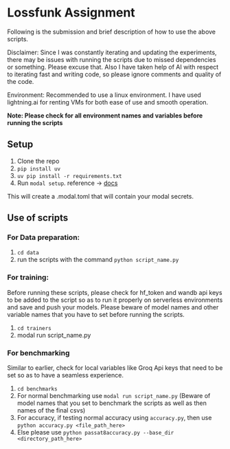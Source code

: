 # Lossfunk Assignment


Following is the submission and brief description of how to use the above scripts. 

Disclaimer: Since I was constantly iterating and updating the experiments, there may be issues with running the scripts due to missed dependencies or something. Please excuse that. Also I have taken help of AI with respect to iterating fast and writing code, so please ignore comments and quality of the code.  

Environment: Recommended to use a linux environment. I have used lightning.ai for renting VMs for both ease of use and smooth operation. 


**Note: Please check for all environment names and variables before running the scripts**
## Setup
1. Clone the repo 
2. `pip install uv`
3. `uv pip install -r requirements.txt`
4. Run `modal setup`. reference -> [docs](https://modal.com/docs/guide)

This will create a .modal.toml that will contain your modal secrets.

## Use of scripts


### For Data preparation: 

1. `cd data`
2. run the scripts with the command `python script_name.py`
   

### For training: 


Before running these scripts, please check for hf_token and wandb api keys to be added to the script so as to run it properly on serverless environments and save and push your models. 
Please beware of model names and other variable names that you have to set before running the scripts. 
1. `cd trainers`
2. modal run script_name.py


### For benchmarking

Similar to earlier, check for local variables like Groq Api keys that need to be set so as to have a seamless experience. 
1. `cd benchmarks`
2. For normal benchmarking use `modal run script_name.py` (Beware of model names that you set to benchmark the scripts as well as then names of the final csvs)
3. For accuracy, if testing normal accuracy using `accuracy.py`, then use `python accuracy.py <file_path_here>`
4. Else please use `python passat8accuracy.py --base_dir <directory_path_here>` 


